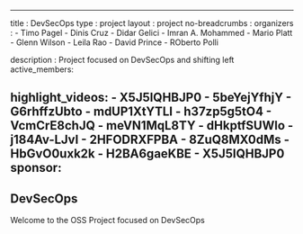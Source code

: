 
---
title           : DevSecOps
type            : project
layout          : project
no-breadcrumbs  :
organizers      :
    - Timo Pagel
    - Dinis Cruz
    - Didar Gelici
    - Imran A. Mohammed
    - Mario Platt
    - Glenn Wilson
    - Leila Rao
    - David Prince
    - ROberto Polli
   
description     : Project focused on DevSecOps and shifting left
active_members:
    
highlight_videos:
    - X5J5IQHBJP0
    - 5beYejYfhjY
    - G6rhffzUbto
    - mdUP1XtYTLI
    - h37zp5g5tO4
    - VcmCrE8chJQ
    - meVN1MqL8TY
    - dHkptfSUWlo
    - j184Av-LJvI
    - 2HFODRXFPBA
    - 8ZuQ8MX0dMs
    - HbGvO0uxk2k
    - H2BA6gaeKBE
    - X5J5IQHBJP0
sponsor: 
---

##  DevSecOps

Welcome to the OSS Project focused on  DevSecOps
